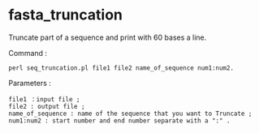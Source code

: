 # fasta_truncation
Truncate part of a sequence and print with 60 bases a line.

Command : 

    perl seq_truncation.pl file1 file2 name_of_sequence num1:num2.


Parameters :
    
    file1 ：input file ;
    file2 : output file ;
    name_of_sequence : name of the sequence that you want to Truncate ;
    num1:num2 : start number and end number separate with a ":" .
